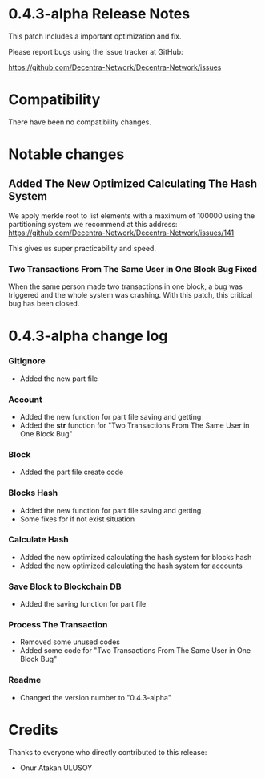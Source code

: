 0.4.3-alpha Release Notes
====================

This patch includes a important optimization and fix.

Please report bugs using the issue tracker at GitHub:

  <https://github.com/Decentra-Network/Decentra-Network/issues>

Compatibility
==============

There have been no compatibility changes.

Notable changes
===============

## Added The New Optimized Calculating The Hash System

We apply merkle root to list elements with a maximum 
of 100000 using the partitioning system we recommend 
at this address: 
https://github.com/Decentra-Network/Decentra-Network/issues/141 

This gives us super practicability and speed.

### Two Transactions From The Same User in One Block Bug Fixed

When the same person made two transactions in one block, 
a bug was triggered and the whole system was crashing. 
With this patch, this critical bug has been closed.

0.4.3-alpha change log
=================

### Gitignore
- Added the new part file

### Account
- Added the new function for part file saving and getting
- Added the __str__ function for "Two Transactions From The Same User in One Block Bug"

### Block
- Added the part file create code

### Blocks Hash
- Added the new function for part file saving and getting
- Some fixes for if not exist situation

### Calculate Hash
- Added the new optimized calculating the hash system for blocks hash 
- Added the new optimized calculating the hash system for accounts

### Save Block to Blockchain DB
- Added the saving function for part file

### Process The Transaction
- Removed some unused codes
- Added some code for "Two Transactions From The Same User in One Block Bug"

### Readme
- Changed the version number to "0.4.3-alpha"

Credits
=======

Thanks to everyone who directly contributed to this release:

- Onur Atakan ULUSOY
